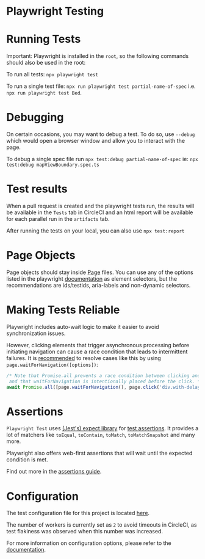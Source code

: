 # Playwright Testing

# Running Tests

Important: Playwright is installed in the `root`, so the following commands should also be used in the root:

To run all tests: `npx playwright test`


To run a single test file: `npx run playwright test partial-name-of-spec` i.e. `npx run playwright test Bed`.



# Debugging

On certain occasions, you may want to debug a test. To do so, use `--debug` which would open a browser window and allow you to interact with the page.

To debug a single spec file run `npx test:debug partial-name-of-spec` ie: `npx test:debug mapViewBoundary.spec.ts`

# Test results

When a pull request is created and the playwright tests run, the results will be available in the `Tests` tab in CircleCI and an html report will be available for each parallel run in the `artifacts` tab.

After running the tests on your local, you can also use `npx test:report`

# Page Objects

Page objects should stay inside [Page](https://playwright.dev/docs/test-pom/) files. You can use any of the options listed in the playwright [documentation](https://playwright.dev/docs/selectors) as element selectors, but the recommendations are ids/testids, aria-labels and non-dynamic selectors.


# Making Tests Reliable

Playwright includes auto-wait logic to make it easier to avoid synchronization issues.

However, clicking elements that trigger asynchronous processing before initiating navigation can cause a race condition that leads to intermittent failures. It is [recommended](https://playwright.dev/docs/navigations#asynchronous-navigation) to resolve cases like this by using `page.waitForNavigation([options])`:

```javascript
/* Note that Promise.all prevents a race condition between clicking and waiting for a navigation,
 and that waitForNavigation is intentionally placed before the click. */
await Promise.all([page.waitForNavigation(), page.click('div.with-delayed-navigation')]);
```
# Assertions

`Playwright Test` uses [(Jest's) expect library](https://jestjs.io/docs/expect) for [test assertions](https://playwright.dev/docs/test-assertions). It provides a lot of matchers like `toEqual`, `toContain`, `toMatch`, `toMatchSnapshot` and many more.

Playwright also offers web-first assertions that will wait until the expected condition is met.

Find out more in the [assertions guide](https://playwright.dev/docs/test-assertions).

# Configuration

The test configuration file for this project is located [here](../../playwright.config.js).

The number of workers is currently set as `2` to avoid timeouts in CircleCI, as test flakiness was observed when this number was increased.

For more information on configuration options, please refer to the [documentation](https://playwright.dev/docs/test-intro#create-a-configuration-file).
